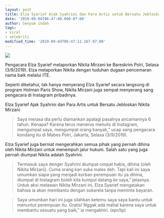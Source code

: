 ```yaml
---
layout: post
title: Elza Syarief Ajak Syahrini dan Para Artis untuk Bersatu Jebloskan Nikita Mirzani
date: '2019-09-04T06:47:00.000-07:00'
author: Senyum indah
tags:
- viral
- selebriti
modified_time: '2019-09-04T06:47:12.167-07:00'
---
```


<img class="image" src="https://p0.sgpstatp.com/large/pgc-image-sg/Rb3lL2Q4dp4FAz"/>          

Pengacara Elza Syarief melaporkan Nikita Mirzani ke Bareskrim Polri, Selasa (3/9/2019). Elza melaporkan Nikita dengan tuduhan dugaan pencemaran nama baik melalui ITE.

Seperti diketahui, tak hanya menyerang Elza Syarief secara langsung di program Hotman Paris Show, Nikita Mirzani juga sempat menyerang sang pengacara di Instagram pribadinya.

Elza Syarief Ajak Syahrini dan Para Artis untuk Bersatu Jebloskan Nikita Mirzani

> Saya merasa dia perlu diamankan apalagi pasalnya ancamannya 6 tahun. Kenapa? Karena terus menerus menulis di Instagram, mengumpat saya, mengumpat orang banyak,” ucap sang pengacara kondang itu di Mabes Polri, Jakarta, Selasa (3/9/2019).

Elza Syarief juga berniat mengerahkan semua pihak yang pernah dihina oleh Nikita Mirzani untuk menempuh jalur hukum. Salah satu yang juga pernah diumpat Nikita adalah Syahrini.

>Termasuk saya denger Syahrini diumpat-umpat habis, dihina (oleh Nikita Mirzani). Cuma orang kan suka males deh. Tapi kali ini saya umumkan siapa yang menjadi korban perempuan itu ya dihina, diumpat di Instagram boleh kita kumpul datang ke saya,” jelasnya.
Untuk aksi melawan Nikita Mirzani ini, Elza Syarief mengatakan bahwa ia akan membantu dengan sukarela tanpa meminta bayaran.

>Saya umumkan hari ini juga silahkan ketemu saya saya bantu untuk menuntut perempuan itu. Gratis! Nggak ada mahal karena saya untuk membantu sesuatu yang baik,” ia mengakhiri. (epr/lip)
